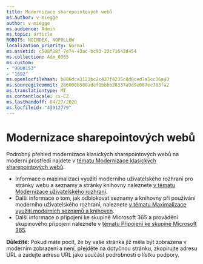 ```yaml
---
title: Modernizace sharepointových webů
ms.author: v-miegge
author: v-miegge
ms.audience: Admin
ms.topic: article
ROBOTS: NOINDEX, NOFOLLOW
localization_priority: Normal
ms.assetid: c508f18f-7e74-43ac-bc93-22c71642d454
ms.collection: Adm_O365
ms.custom:
- "9000153"
- "1692"
ms.openlocfilehash: b886dca3123bc2c437f4235c8d8ced7a5cc36a40
ms.sourcegitcommit: 286000b588adef1bbbb28337a9d9e087ec783fa2
ms.translationtype: MT
ms.contentlocale: cs-CZ
ms.lasthandoff: 04/27/2020
ms.locfileid: "43912779"
---
```

# <a name="modernize-your-sharepoint-sites"></a>Modernizace sharepointových webů

Podrobný přehled modernizace klasických sharepointových webů na moderní prostředí najdete v [tématu Modernizace klasických sharepointových webů](https://docs.microsoft.com/sharepoint/dev/transform/modernize-classic-sites).

* Informace o maximalizaci využití moderního uživatelského rozhraní pro stránky webu a seznamy a stránky knihovny naleznete [v tématu Modernizace uživatelského rozhraní](https://docs.microsoft.com/sharepoint/dev/transform/modernize-userinterface).
* Další informace o tom, jak odblokovat seznamy a knihovny při používání moderního uživatelského rozhraní, naleznete [v tématu Maximalizace využití moderních seznamů a knihoven](https://docs.microsoft.com/sharepoint/dev/transform/modernize-userinterface-lists-and-libraries).
* Další informace o připojení ke skupině Microsoft 365 a provádění skupinového připojení naleznete v [tématu Připojení ke skupině Microsoft 365](https://docs.microsoft.com/sharepoint/dev/transform/modernize-connect-to-office365-group).

**Důležité:** Pokud máte pocit, že by vaše stránka již měla být zobrazena v moderním zobrazení a není, přejděte na dotyčnou stránku, zkopírujte adresu URL a zadejte adresu URL jako součást podrobností o lístku podpory.
